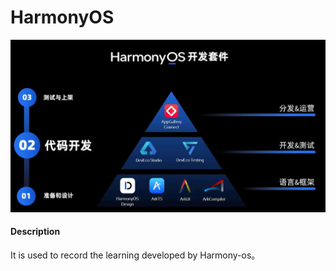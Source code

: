 # HarmonyOS

![HOS开发套件.png](HOS开发套件.png)

#### Description
It is used to record the learning developed by Harmony-os。

